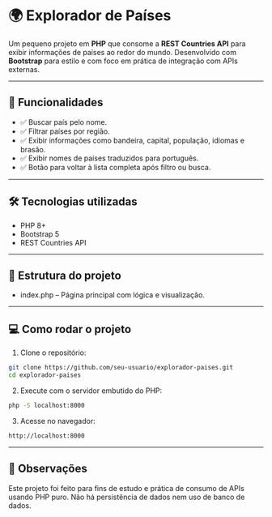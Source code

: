 # 🌍 Explorador de Países

Um pequeno projeto em **PHP** que consome a **REST Countries API** para exibir informações de países ao redor do mundo. Desenvolvido com **Bootstrap** para estilo e com foco em prática de integração com APIs externas.

---

## 🚀 Funcionalidades

- ✅ Buscar país pelo nome.
- ✅ Filtrar países por região.
- ✅ Exibir informações como bandeira, capital, população, idiomas e brasão.
- ✅ Exibir nomes de países traduzidos para português.
- ✅ Botão para voltar à lista completa após filtro ou busca.

---

## 🛠️ Tecnologias utilizadas

- PHP 8+
- Bootstrap 5
- REST Countries API

---

## 📂 Estrutura do projeto

- index.php – Página principal com lógica e visualização.

---

## 💻 Como rodar o projeto

1. Clone o repositório:

```bash
git clone https://github.com/seu-usuario/explorador-paises.git
cd explorador-paises
```

2. Execute com o servidor embutido do PHP:

```bash
php -S localhost:8000
```

3. Acesse no navegador:

```bash
http://localhost:8000
```

---

## 📝 Observações

Este projeto foi feito para fins de estudo e prática de consumo de APIs usando PHP puro. Não há persistência de dados nem uso de banco de dados.
